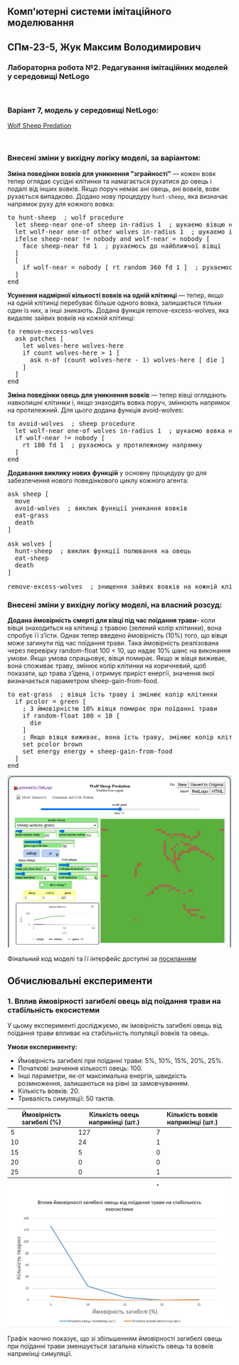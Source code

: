 ## Комп'ютерні системи імітаційного моделювання

## СПм-23-5, **Жук Максим Володимирович**

### Лабораторна робота №**2**. Редагування імітаційних моделей у середовищі NetLogo

<br>

### Варіант 7, модель у середовищі NetLogo:

[Wolf Sheep Predation](https://www.netlogoweb.org/launch#http://www.netlogoweb.org/assets/modelslib/Sample%20Models/Biology/Wolf%20Sheep%20Predation.nlogo)

<br>

### Внесені зміни у вихідну логіку моделі, за варіантом:

**Зміна поведінки вовків для уникнення "зграйності"** — кожен вовк тепер оглядає сусідні клітинки та намагається рухатися до овець і подалі від інших вовків. Якщо поруч немає ані овець, ані вовків, вовк рухається випадково. Додано нову процедуру `hunt-sheep`, яка визначає напрямок руху для кожного вовка:

<pre>
to hunt-sheep  ; wolf procedure
  let sheep-near one-of sheep in-radius 1  ; шукаємо вівцю на сусідній клітинці
  let wolf-near one-of other wolves in-radius 1  ; шукаємо інших вовків
  ifelse sheep-near != nobody and wolf-near = nobody [
    face sheep-near fd 1  ; рухаємось до найближчої вівці
  ]
  [
    if wolf-near = nobody [ rt random 360 fd 1 ]  ; рухаємося випадково, якщо поруч немає вовків чи овець
  ]
end
</pre>

**Усунення надмірної кількості вовків на одній клітинці** — тепер, якщо на одній клітинці перебуває більше одного вовка, залишається тільки один із них, а інші зникають. Додана функція remove-excess-wolves, яка видаляє зайвих вовків на кожній клітинці:

<pre>
to remove-excess-wolves
  ask patches [
    let wolves-here wolves-here
    if count wolves-here > 1 [
      ask n-of (count wolves-here - 1) wolves-here [ die ]
    ]
  ]
end
</pre>

**Зміна поведінки овець для уникнення вовків** — тепер вівці оглядають навколишні клітинки і, якщо знаходять вовка поруч, змінюють напрямок на протилежний. Для цього додана функція avoid-wolves:

<pre>
to avoid-wolves  ; sheep procedure
  let wolf-near one-of wolves in-radius 1  ; шукаємо вовка на сусідній клітинці
  if wolf-near != nobody [
    rt 180 fd 1  ; рухаємось у протилежному напрямку
  ]
end
</pre>

**Додавання виклику нових функцій** у основну процедуру go для забезпечення нового поведінкового циклу кожного агента:

<pre>
ask sheep [
  move
  avoid-wolves  ; виклик функції уникання вовків
  eat-grass
  death
]

ask wolves [
  hunt-sheep  ; виклик функції полювання на овець
  eat-sheep
  death
]

remove-excess-wolves  ; знищення зайвих вовків на кожній клітинці
</pre>

### Внесені зміни у вихідну логіку моделі, на власний розсуд:

**Додана ймовірність смерті для вівці під час поїдання трави**- коли вівця знаходиться на клітинці з травою (зелений колір клітинки), вона спробує її з’їсти. Однак тепер введено ймовірність (10%) того, що вівця може загинути під час поїдання трави. Така ймовірність реалізована через перевірку random-float 100 < 10, що надає 10% шанс на виконання умови. Якщо умова спрацьовує, вівця помирає. Якщо ж вівця виживає, вона споживає траву, змінює колір клітинки на коричневий, щоб показати, що трава з’їдена, і отримує приріст енергії, значення якої визначається параметром sheep-gain-from-food.

<pre>
to eat-grass  ; вівця їсть траву і змінює колір клітинки
  if pcolor = green [
    ; З ймовірністю 10% вівця помирає при поїданні трави
    if random-float 100 < 10 [
      die
    ]
    ; Якщо вівця виживає, вона їсть траву, змінює колір клітинки на коричневий і отримує енергію
    set pcolor brown
    set energy energy + sheep-gain-from-food
  ]
end
</pre>

![Скріншот моделі в процесі симуляції](Example1.png)

Фінальний код моделі та її інтерфейс доступні за [посиланням](laba2.nlogo)

## Обчислювальні експерименти

### 1. Вплив ймовірності загибелі овець від поїдання трави на стабільність екосистеми

У цьому експерименті досліджуємо, як імовірність загибелі овець від поїдання трави впливає на стабільність популяції вовків та овець.

**Умови експерименту:**

- Ймовірність загибелі при поїданні трави: 5%, 10%, 15%, 20%, 25%.
- Початкові значення кількості овець: 100.
- Інші параметри, як-от максимальна енергія, швидкість розмноження, залишаються на рівні за замовчуванням.
- Кількість вовків: 20.
- Тривалість симуляції: 50 тактів.

<table>
    <thead>
        <tr><th>Ймовірність загибелі (%)</th><th>Кількість овець наприкінці (шт.)</th><th>Кількість вовків наприкінці (шт.)</th></tr>
    </thead>
    <tbody>
        <tr><td>5</td><td>127</td><td>7</td></tr>
        <tr><td>10</td><td>24</td><td>1</td></tr>
        <tr><td>15</td><td>5</td><td>0</td></tr>
        <tr><td>20</td><td>0</td><td>0</td></tr>
        <tr><td>25</td><td>0</td><td>1</td></tr>
    </tbody>
</table>

![Залежність часу відновлення трави на популяцію овець і вовків](Experiment_1.png)

Графік наочно показує, що зі збільшенням ймовірності загибелі овець при поїданні трави зменшується загальна кількість овець та вовків наприкінці симуляції.
